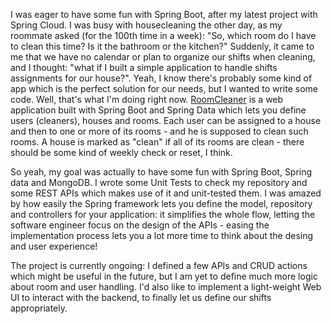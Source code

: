 I was eager to have some fun with Spring Boot, after my latest project with Spring Cloud.
I was busy with housecleaning the other day, as my roommate asked (for the 100th time in a week): "So, which room do I have to clean this time? Is it the bathroom or the kitchen?"
Suddenly, it came to me that we have no calendar or plan to organize our shifts when cleaning, and I thought: "what if I built a simple application to handle shifts assignments for our house?".
Yeah, I know there's probably some kind of app which is the perfect solution for our needs, but I wanted to write some code. Well, that's what I'm doing right now. 
[RoomCleaner](https://github.com/valgh/room-cleaner) is a web application built with Spring Boot and Spring Data which lets you define users (cleaners), houses and rooms.
Each user can be assigned to a house and then to one or more of its rooms - and he is supposed to clean such rooms. A house is marked as "clean" if all of its rooms are clean - there should be some kind of weekly check or reset, I think.

So yeah, my goal was actually to have some fun with Spring Boot, Spring data and MongoDB. I wrote some Unit Tests to check my repository and some REST APIs which makes use of it and unit-tested them.
I was amazed by how easily the Spring framework lets you define the model, repository and controllers for your application: it simplifies the whole flow, letting the software engineer focus on the design of the APIs - easing the implementation process lets you a lot more time to think about the desing and user experience!

The project is currently ongoing: I defined a few APIs and CRUD actions which might be useful in the future, but I am yet to define much more logic about room and user handling.
I'd also like to implement a light-weight Web UI to interact with the backend, to finally let us define our shifts appropriately.
